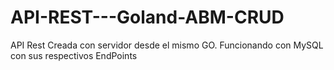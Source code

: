 # API-REST---Goland-ABM-CRUD
API Rest Creada con servidor desde el mismo GO. Funcionando con MySQL con sus respectivos EndPoints
